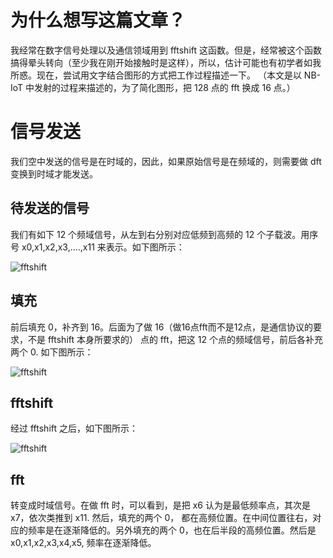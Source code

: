 # 为什么想写这篇文章？
我经常在数字信号处理以及通信领域用到 fftshift 这函数。但是，经常被这个函数搞得晕头转向（至少我在刚开始接触时是这样），所以，估计可能也有初学者如我所惑。现在，尝试用文字结合图形的方式把工作过程描述一下。
（本文是以 NB-IoT 中发射的过程来描述的，为了简化图形，把 128 点的 fft 换成 16 点。）
# 信号发送
我们空中发送的信号是在时域的，因此，如果原始信号是在频域的，则需要做 dft 变换到时域才能发送。
## 待发送的信号
我们有如下 12 个频域信号，从左到右分别对应低频到高频的 12 个子载波。用序号 x0,x1,x2,x3,....,x11 来表示。如下图所示：

![fftshift](http://taichiorange.github.io/images/fftshift/fftshift_origin12.jpg)

## 填充
前后填充 0，补齐到 16。后面为了做 16（做16点fft而不是12点，是通信协议的要求，不是 fftshift 本身所要求的） 点的 fft，把这 12 个点的频域信号，前后各补充两个 0. 如下图所示：

![fftshift](http://taichiorange.github.io/images/fftshift/fftshift_padding16.jpg)

## fftshift
经过 fftshift 之后，如下图所示：

![fftshift](http://taichiorange.github.io/images/fftshift/fftshift_shift16.jpg)

## fft
转变成时域信号。在做 fft 时，可以看到，是把 x6 认为是最低频率点，其次是 x7，依次类推到 x11. 然后，填充的两个 0， 都在高频位置。在中间位置往右，对应的频率是在逐渐降低的。另外填充的两个 0，也在后半段的高频位置。然后是 x0,x1,x2,x3,x4,x5, 频率在逐渐降低。


    
